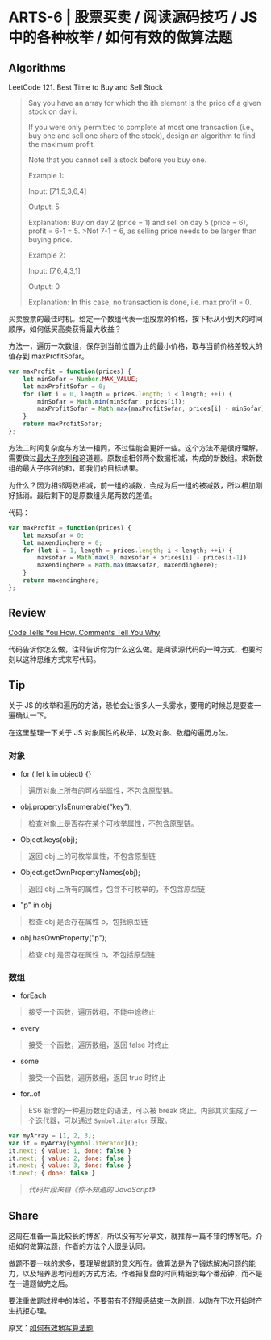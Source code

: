 # ARTS-6 | 股票买卖 / 阅读源码技巧 / JS 中的各种枚举 / 如何有效的做算法题

## Algorithms

LeetCode 121. Best Time to Buy and Sell Stock

>Say you have an array for which the ith element is the price of a given stock on day i.
>
>If you were only permitted to complete at most one transaction (i.e., buy one and sell one share of the stock), design an algorithm to find the maximum profit.
>
>Note that you cannot sell a stock before you buy one.
>
>Example 1:
>
>Input: [7,1,5,3,6,4]
>
>Output: 5
>
>Explanation: Buy on day 2 (price = 1) and sell on day 5 (price = 6), profit = 6-1 = 5.
             >Not 7-1 = 6, as selling price needs to be larger than buying price.
>
>Example 2:
>
>Input: [7,6,4,3,1]
>
>Output: 0
>
>Explanation: In this case, no transaction is done, i.e. max profit = 0.

买卖股票的最佳时机。给定一个数组代表一组股票的价格，按下标从小到大的时间顺序，如何低买高卖获得最大收益？

方法一，遍历一次数组，保存到当前位置为止的最小价格，取与当前价格差较大的值存到 maxProfitSofar。

```javascript
var maxProfit = function(prices) {
    let minSofar = Number.MAX_VALUE;
    let maxProfitSofar = 0;
    for (let i = 0, length = prices.length; i < length; ++i) {
        minSofar = Math.min(minSofar, prices[i]);
        maxProfitSofar = Math.max(maxProfitSofar, prices[i] - minSofar);
    }
    return maxProfitSofar;
};
```

方法二时间复杂度与方法一相同，不过性能会更好一些。这个方法不是很好理解，需要做过[最大子序列和](https://leetcode.com/problems/maximum-subarray/)这道题。原数组相邻两个数据相减，构成的新数组。求新数组的最大子序列的和，即我们的目标结果。

为什么？因为相邻两数相减，前一组的减数，会成为后一组的被减数，所以相加刚好抵消。最后剩下的是原数组头尾两数的差值。

代码：

```javascript
var maxProfit = function(prices) {
    let maxsofar = 0;
    let maxendinghere = 0;
    for (let i = 1, length = prices.length; i < length; ++i) {
        maxsofar = Math.max(0, maxsofar + prices[i] - prices[i-1])
        maxendinghere = Math.max(maxsofar, maxendinghere);
    }
    return maxendinghere;
};
```

## Review

[Code Tells You How, Comments Tell You Why](https://blog.codinghorror.com/code-tells-you-how-comments-tell-you-why/)

代码告诉你怎么做，注释告诉你为什么这么做。是阅读源代码的一种方式，也要时刻以这种思维方式来写代码。

## Tip

关于 JS 的枚举和遍历的方法，恐怕会让很多人一头雾水，要用的时候总是要查一遍确认一下。

在这里整理一下关于 JS 对象属性的枚举，以及对象、数组的遍历方法。

### 对象

- for ( let k in object) {}

> 遍历对象上所有的可枚举属性，不包含原型链。
  
- obj.propertyIsEnumerable(“key”);

> 检查对象上是否存在某个可枚举属性，不包含原型链。

- Object.keys(obj);

> 返回 obj 上的可枚举属性，不包含原型链

- Object.getOwnPropertyNames(obj);

> 返回 obj 上所有的属性，包含不可枚举的，不包含原型链

- "p" in obj

> 检查 obj 是否存在属性 p，包括原型链

- obj.hasOwnProperty("p");

> 检查 obj 是否存在属性 p，不包括原型链

### 数组

- forEach
  
> 接受一个函数，遍历数组，不能中途终止

- every
  
> 接受一个函数，遍历数组，返回 false 时终止

- some

> 接受一个函数，遍历数组，返回 true 时终止

- for..of

> ES6 新增的一种遍历数组的语法，可以被 break 终止。内部其实生成了一个迭代器，可以通过 `Symbol.iterator` 获取。

```javascript
var myArray = [1, 2, 3];
var it = myArray[Symbol.iterator]();
it.next; { value: 1, done: false }
it.next; { value: 2, done: false }
it.next; { value: 3, done: false }
it.next; { done: false }
```

> *代码片段来自《你不知道的 JavaScript》*

## Share

这周在准备一篇比较长的博客，所以没有写分享文，就推荐一篇不错的博客吧。介绍如何做算法题，作者的方法个人很是认同。

做题不要一味的求多，要理解做题的意义所在。做算法是为了锻炼解决问题的能力，以及培养思考问题的方式方法。作者把复盘的时间精细到每个番茄钟，而不是在一道题做完之后。

要注重做题过程中的体验，不要带有不舒服感结束一次刷题，以防在下次开始时产生抗拒心理。

原文：[如何有效地写算法题](https://www.cnblogs.com/sskyy/p/8268976.html)